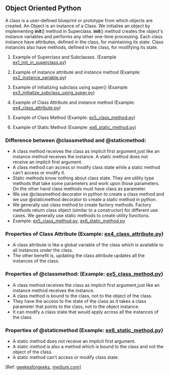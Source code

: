 ## Object Oriented Python

A class is a user-defined blueprint or prototype from which objects are created. An Object is an instance of a Class.
We initialise an object by implementing __init__() method in Superclass. __init__() method creates the object's instance variables
and performs any other one-time processing. Each class instance have attributes, defined in the class, for maintaining its state.
Class instances also have methods, defined in the class, for modifying its state.

1. Example of Superclass and Subclasses. (Example [ex1_init_in_superclass.py](ex1_init_in_superclass.py))

2. Example of instance attribute and instance method (Example: [ex2_instance_variable.py](ex2_instance_variable.py))

3. Example of initializing subclass using super() (Example: [ex3_initialize_subclass_using_super.py](ex3_initialize_subclass_using_super.py))

4. Example of Class Attribute and instance method (Example: [ex4_class_attribute.py](ex4_class_attribute.py))

5. Example of Class Method (Example: [ex5_class_method.py](ex5_class_method.py))

6. Example of Static Method (Example: [ex6_static_method.py](ex6_static_method.py))

### Difference between @classmethod and @staticmethod:
- A class method receives the class as implicit first argument,just like an instance method receives the instance.
  A static method does not receive an implicit first argument.
- A class method can access or modify class state while a static method can’t access or modify it.
- Static methods know nothing about class state. They are utility type methods that take some parameters
  and work upon those parameters. On the other hand class methods must have class as parameter.
- We use @classmethod decorator in python to create a class method and we use @staticmethod decorator
  to create a static method in python.
- We generally use class method to create factory methods. Factory methods return class object
  (similar to a constructor) for different use cases. We generally use static methods to create utility functions.
- Example: [ex5_class_method.py](ex5_class_method.py), [ex6_static_method.py](ex6_static_method.py)

### Properties of Class Attribute (Example: [ex4_class_attribute.py](ex4_class_attribute.py))
- A class attribute is like a global variable of the class which is available to all instances under the class.
- The other benefit is, updating the class attribute updates all the instances of the class.

### Properties of @classmethod: (Example: [ex5_class_method.py](ex5_class_method.py))
- A class method receives the class as implicit first argument,just like an instance method receives the instance.
- A class method is bound to the class, not to the object of the class.
- They have the access to the state of the class as it takes a class parameter that points to the class, not to the object instance.
- It can modify a class state that would apply across all the instances of the class.

### Properties of @staticmethod (Example: [ex6_static_method.py](ex6_static_method.py))
- A static method does not receive an implicit first argument.
- A static method is also a method which is bound to the class and not the object of the class.
- A static method can’t access or modify class state.


[Ref: [geekesforgeeks](https://www.geeksforgeeks.org/class-method-vs-static-method-python/?ref=lbp), [medium.com](https://medium.com/@deva.r.p/object-oriented-programming-in-python-a-cheatsheet-7ff4711b9eea)]
